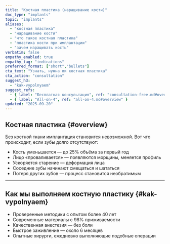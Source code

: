 ```yaml
---
title: "Костная пластика (наращивание кости)"
doc_type: "implants"
topic: "implants"
aliases:
  - "костная пластика"
  - "наращивание кости"
  - "что такое костная пластика"
  - "пластика кости при имплантации"
  - "зачем наращивать кость"
verbatim: false
empathy_enabled: true
empathy_tag: "indications"
preferred_format: ["short","bullets"]
cta_text: "Узнать, нужна ли костная пластика"
cta_action: "consultation"
suggest_h3:
  - "kak-vypolnyaem"
suggest_refs:
  - { label: "Бесплатная консультация", ref: "consultation-free.md#overview" }
  - { label: "All-on-4", ref: "all-on-4.md#overview" }
updated: "2025-09-20"
---
```


## Костная пластика {#overview}
Без костной ткани имплантация становится невозможной. Вот что происходит, если зубы долго отсутствуют:  
- Кость уменьшается — до 25% объёма за первый год  
- Лицо «проваливается» — появляются морщины, меняется профиль  
- Ускоряется старение — деформация лица  
- Соседние зубы начинают смещаться и шататься  
- Потеря других зубов — процесс становится необратимым  

---

## Как мы выполняем костную пластику {#kak-vypolnyaem}
<!-- aliases: ["как делают костную пластику","методики костной пластики","технологии наращивания кости","как проходит костная пластика","операция костной пластики","как выполняется наращивание кости"] -->
- Проверенные методики с опытом более 40 лет  
- Современные материалы с 98% приживаемости  
- Качественная анестезия — без боли  
- Быстрое заживление — около 6 месяцев  
- Опытные хирурги, ежедневно выполняющие подобные операции  
